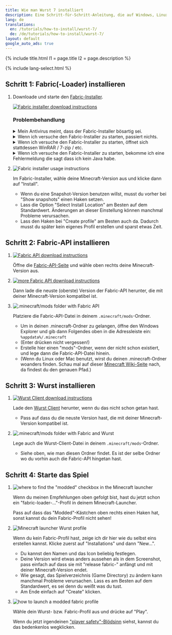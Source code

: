 ```yaml
---
title: Wie man Wurst 7 installiert
description: Eine Schritt-für-Schritt-Anleitung, die auf Windows, Linux und Mac funktioniert!
lang: de
translations:
  en: /tutorials/how-to-install/wurst-7/
  de: /de/tutorials/how-to-install/wurst-7/
layout: default
google_auto_ads: true
---
```

{% include title.html l1 = page.title l2 = page.description %}

<div id="fabric-loader" class="padding20 no-padding-left no-padding-right bg-grayLighter">
	<div class="container">
        {% include lang-select.html %}
		<h2 class="text-normal">Schritt 1: Fabric(-Loader) installieren</h2>
        <ol class="step-list">
            <li>
                <p>
                    Downloade und starte den <a href="https://fabricmc.net/use/installer/" target="_blank" rel="nofollow">Fabric-Installer</a>.
                </p>
                <p>
                    <a href="https://fabricmc.net/use/installer/" target="_blank" rel="nofollow">
                        <img src="https://wiki.wurstclient.net/_media/install_fabric_download.webp" alt="Fabric installer download instructions">
                    </a>
                </p>
                <p>
                    <h3>Problembehandlung</h3>
                    <details class="padding5">
                        <summary>Mein Antivirus meint, dass der Fabric-Installer bösartig sei.</summary>
                        <p>
                            Das kann mit dem Fabric-Installer "for Windows" passieren (weil es eine .exe-Datei ist), ist aber mit ziemlicher Sicherheit ein Fehlalarm. Du kannst die Warnung entweder ignorieren oder statt der .exe die Universal/.jar-Version benutzen. Die .jar-Version wird nicht als Virus erkannt.
                        </p>
                    </details>
                    <details class="padding5">
                        <summary>Wenn ich versuche den Fabric-Installer zu starten, passiert nichts.</summary>
                        <p>
                            Das kann passieren wenn du kein Java installiert hast. Hier ist ein <a href="https://www.youtube.com/watch?v=Wv0vPUwitJs" target="_blank" rel="nofollow">Video das erklärt wie man Java installiert</a> (auf Englisch). (Der Author von diesem Video kann dir bei Wurst-Problemen nicht helfen. Wenn du Hilfe brauchst, <a href="/contact">frag mich</a>.)
                        </p>
                    </details>
                    <details class="padding5">
                        <summary>Wenn ich versuche den Fabric-Installer zu starten, öffnet sich stattdessen WinRAR / 7-zip / etc.</summary>
                        <p>
                            Das passiert wenn dein Computer darauf eingestellt ist, .jar-Dateien mit einem anderen Programm als Java zu öffnen.
                            In Windows gibt es eine Einstellung namens "Standard-Apps nach Dateityp auswählen", mit der du das ändern kannst.
                        </p>
                        <p>
                            Alternativ kannst du Rechtsklick > "Öffnen mit" benutzen um die Datei mit Java zu öffnen, etwa so:
                        </p>
                        <p>
                            <img src="https://wiki.wurstclient.net/_media/install_fabric_run_with_java.webp" alt="how to run the Fabric installer with Java">
                            <ul>
                                <li>Wenn du Java in der Liste nicht finden kannst, klicke unten auf "Anderes Programm auswählen".</li>
                                <li>Je nachdem was du installiert hast, siehst du hier entweder "Java(TM)&nbsp;Platform&nbsp;SE&nbsp;binary" oder "OpenJDK&nbsp;Platform&nbsp;binary" (oder beides). Es ist egal, welche Java-Version du hier auswählst.</li>
                                <li>Wenn du Java gar nicht finden kannst, ist es wahrscheinlich nicht installiert. In diesem Fall musst du erstmal <a href="https://www.youtube.com/watch?v=Wv0vPUwitJs" target="_blank" rel="nofollow">Java installieren</a> (englischsprachiges Video-Tutorial). (Der Author von diesem Video kann dir bei Wurst-Problemen nicht helfen. Wenn du Hilfe brauchst, <a href="/contact">frag mich</a>.)</li>
                            </ul>
                        </p>
                    </details>
                    <details class="padding5">
                        <summary>Wenn ich versuche den Fabric-Installer zu starten, bekomme ich eine Fehlermeldung die sagt dass ich kein Java habe.</summary>
                        <p>
                            Das bedeutet (selbstverständlich) dass du kein Java installiert hast. Hier ist ein <a href="https://www.youtube.com/watch?v=Wv0vPUwitJs" target="_blank" rel="nofollow">Video das erklärt wie man Java installiert</a> (auf Englisch). (Der Author von diesem Video kann dir bei Wurst-Problemen nicht helfen. Wenn du Hilfe brauchst, <a href="/contact">frag mich</a>.)
                        </p>
                    </details>
                </p>
            </li>
            <div class="padding5 no-padding-left no-padding-right"></div>
            <li>
                <p>
                    <img src="https://wiki.wurstclient.net/_media/install_use_fabric_installer.webp" alt="Fabric installer usage instructions">
                </p>
                <p>
                    Im Fabric-Installer, wähle deine Minecraft-Version aus und klicke dann auf "Install".
                    <ul>
                        <li>Wenn du eine Snapshot-Version benutzen willst, musst du vorher bei "Show snapshots" einen Haken setzen.</li>
                        <li>Lass die Option "Select Install Location" am Besten auf dem Standardwert. Änderungen an dieser Einstellung können manchmal Probleme verursachen.</li>
                        <li>Lass den Haken bei "Create profile" am Besten auch da. Dadurch musst du später kein eigenes Profil erstellen und sparst etwas Zeit.</li>
                    </ul>
                </p>
            </li>
        </ol>
	</div>
</div>

<div id="fabric-api" class="padding20 no-padding-left no-padding-right">
	<div class="container">
		<h2 class="text-normal">Schritt 2: Fabric-API installieren</h2>
        <ol class="step-list">
            <li>
                <p>
                    <a href="https://www.curseforge.com/minecraft/mc-mods/fabric-api/files/all" target="_blank" rel="nofollow">
                        <img src="https://wiki.wurstclient.net/_media/install_fabric_api_version.webp" alt="Fabric API download instructions">
                    </a>
                </p>
                <p>
                    Öffne die <a href="https://www.curseforge.com/minecraft/mc-mods/fabric-api/files/all" target="_blank" rel="nofollow">Fabric-API-Seite</a> und wähle oben rechts deine Minecraft-Version aus.
                </p>
            </li>
            <div class="padding5 no-padding-left no-padding-right"></div>
            <li>
                <p>
                    <a href="https://www.curseforge.com/minecraft/mc-mods/fabric-api/files/all" target="_blank" rel="nofollow">
                        <img src="https://wiki.wurstclient.net/_media/install_fabric_api_version_2.webp" alt="more Fabric API download instructions">
                    </a>
                </p>
                <p>
                    Dann lade die neuste (oberste) Version der Fabric-API herunter, die mit deiner Minecraft-Version kompatibel ist.
                </p>
            </li>
            <div class="padding5 no-padding-left no-padding-right"></div>
            <li>
                <p>
                    <img src="https://wiki.wurstclient.net/_media/install_fabric_api_mods_folder.webp" alt=".minecraft/mods folder with Fabric API">
                </p>
                <p>
                    Platziere die Fabric-API-Datei in deinem <code>.minecraft/mods</code>-Ordner.
                    <ul>
                        <li>Um in deinen .minecraft-Ordner zu gelangen, öffne den Windows Explorer und gib dann Folgendes oben in die Adressleiste ein: <code>%appdata%/.minecraft</code></li>
                        <li>(Enter drücken nicht vergessen!)</li>
                        <li>Erstelle hier einen "mods"-Ordner, wenn der nicht schon existiert, und lege dann die Fabric-API-Datei hinein.</li>
                        <li>(Wenn du Linux oder Mac benutzt, wirst du deinen .minecraft-Ordner woanders finden. Schau mal auf dieser <a href="https://minecraft.fandom.com/de/wiki/.minecraft" target="_blank">Minecraft Wiki-Seite</a> nach, da findest du den genauen Pfad.)</li>
                    </ul>
                </p>
            </li>
        </ol>
	</div>
</div>

<div id="wurst" class="padding20 no-padding-left no-padding-right bg-grayLighter">
	<div class="container">
		<h2 class="text-normal">Schritt 3: Wurst installieren</h2>
        <ol class="step-list">
            <li>
                <p>
                    <a href="/download/" target="_blank">
                        <img src="https://cloud.githubusercontent.com/assets/10100202/24450367/ef3c0796-147a-11e7-99a9-404bc0deeb3d.jpg" alt="Wurst Client download instructions">
                    </a>
                </p>
                <p>
                    Lade den <a href="/download/" target="_blank">Wurst Client</a> herunter, wenn du das nicht schon getan hast.
                    <ul>
                        <li>Pass auf dass du die neuste Version hast, die mit deiner Minecraft-Version kompatibel ist.</li>
                    </ul>
                </p>
            </li>
            <div class="padding5 no-padding-left no-padding-right"></div>
            <li>
                <p>
                    <img src="https://user-images.githubusercontent.com/10100202/62378000-1ec2d780-b544-11e9-97e2-cf9827900993.png" alt=".minecraft/mods folder with Fabric and Wurst">
                </p>
                <p>
                    Lege auch die Wurst-Client-Datei in deinem <code>.minecraft/mods</code>-Ordner.
                    <ul>
                        <li>Siehe oben, wie man diesen Ordner findet. Es ist der selbe Ordner wo du vorhin auch die Fabric-API hingetan hast.</li>
                    </ul>
                </p>
            </li>
        </ol>
	</div>
</div>

<div id="launch" class="padding20 no-padding-left no-padding-right">
	<div class="container">
		<h2 class="text-normal">Schritt 4: Starte das Spiel</h2>
        <ol class="step-list">
            <li>
                <p>
                    <img src="https://wiki.wurstclient.net/_media/install_modded_checkbox.webp" alt='where to find the "modded" checkbox in the Minecraft launcher'>
                </p>
                <p>Wenn du meinen Empfehlungen oben gefolgt bist, hast du jetzt schon ein "fabric-loader-..."-Profil in deinem Minecraft-Launcher.</p>
                <p>Pass auf dass das "Modded"-Kästchen oben rechts einen Haken hat, sonst kannst du dein Fabric-Profil nicht sehen!</p>
            </li>
            <div class="padding5 no-padding-left no-padding-right"></div>
            <li>
                <p>
                    <img src="https://user-images.githubusercontent.com/10100202/68169736-ed5c0c80-ff75-11e9-93d4-7890380b8d57.png" alt="Minecraft launcher Wurst profile">
                </p>
                <p>
                    Wenn du kein Fabric-Profil hast, zeige ich dir hier wie du selbst eins erstellen kannst. Klicke zuerst auf "Installations" und dann "New...".
                    <ul>
                        <li>Du kannst den Namen und das Icon beliebig festlegen.</li>
                        <li>Deine Version wird etwas anders aussehen als in dem Screenshot, pass einfach auf dass sie mit "release&nbsp;fabric-" anfängt und mit deiner Minecraft-Version endet.</li>
                        <li>Wie gesagt, das Spielverzeichnis (Game Directory) zu ändern kann manchmal Probleme verursachen. Lass es am Besten auf dem Standardwert, es sei denn du weißt was du tust.</li>
                        <li>Am Ende einfach auf "Create" klicken.</li>
                    </ul>
                </p>
            </li>
            <div class="padding5 no-padding-left no-padding-right"></div>
            <li>
                <p>
                    <img src="https://wiki.wurstclient.net/_media/install_press_play.webp" alt="how to launch a modded fabric profile">
                </p>
                <p>Wähle dein Wurst- bzw. Fabric-Profil aus und drücke auf "Play".</p>
                <p>
                    Wenn du jetzt irgendeinen <a href="https://twitter.com/Wurst_Imperium/status/1353927165012811776" target="_blank">"player safety"-Blödsinn</a> siehst, kannst du das bedenkenlos wegklicken.
                </p>
            </li>
        </ol>
	</div>
</div>
